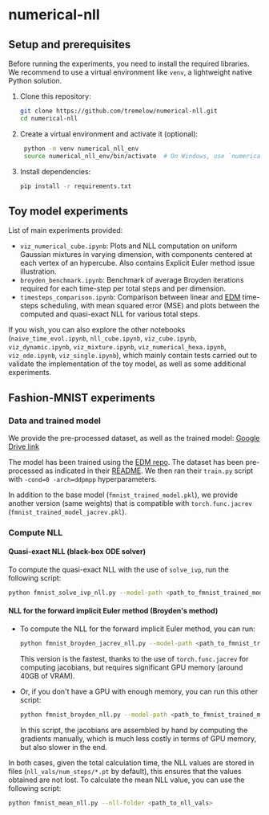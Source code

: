 # numerical-nll

## Setup and prerequisites

Before running the experiments, you need to install the required libraries. We recommend to use a virtual environment like `venv`, a lightweight native Python solution.

1. Clone this repository:
    ```bash
    git clone https://github.com/tremelow/numerical-nll.git
    cd numerical-nll
    ```

2. Create a virtual environment and activate it (optional):
   ```bash
    python -m venv numerical_nll_env
    source numerical_nll_env/bin/activate  # On Windows, use `numerical_nll_env\Scripts\activate`
   ```

3. Install dependencies:
   ```bash
   pip install -r requirements.txt
   ```

## Toy model experiments

List of main experiments provided:
- `viz_numerical_cube.ipynb`: Plots and NLL computation on uniform Gaussian mixtures in varying dimension, with components centered at
each vertex of an hypercube. Also contains Explicit Euler method issue illustration.
- `broyden_benchmark.ipynb`: Benchmark of average Broyden iterations required for each time-step per total steps and per dimension.
- `timesteps_comparison.ipynb`: Comparison between linear and [EDM](https://arxiv.org/abs/2206.00364) time-steps scheduling, with mean squared error (MSE) and plots between the computed and quasi-exact NLL for various total steps.

If you wish, you can also explore the other notebooks (`naive_time_evol.ipynb`, `nll_cube.ipynb`, `viz_cube.ipynb`, `viz_dynamic.ipynb`, `viz_mixture.ipynb`, `viz_numerical_hexa.ipynb`, `viz_ode.ipynb`, `viz_single.ipynb`), which mainly contain tests carried out to validate the implementation of the toy model, as well as some additional experiments.

## Fashion-MNIST experiments

### Data and trained model

We provide the pre-processed dataset, as well as the trained model: [Google Drive link](https://drive.google.com/drive/folders/1GKwCEf9rwETgW80E78kggmw-6cd0Dypk?usp=sharing)

The model has been trained using the [EDM repo](https://github.com/NVlabs/edm). The dataset has been pre-processed as indicated in their [README](https://github.com/NVlabs/edm?tab=readme-ov-file#preparing-datasets). We then ran their `train.py` script with `-cond=0 -arch=ddpmpp` hyperparameters.

In addition to the base model (`fmnist_trained_model.pkl`), we provide another version (same weights) that is compatible with `torch.func.jacrev` (`fmnist_trained_model_jacrev.pkl`).

### Compute NLL

#### Quasi-exact NLL (black-box ODE solver)

To compute the quasi-exact NLL with the use of `solve_ivp`, run the following script:
```bash
python fmnist_solve_ivp_nll.py --model-path <path_to_fmnist_trained_model.pkl> --data-path <path_to_fmnist_dataset.zip>
```

#### NLL for the forward implicit Euler method (Broyden's method)

- To compute the NLL for the forward implicit Euler method, you can run:
   ```bash
   python fmnist_broyden_jacrev_nll.py --model-path <path_to_fmnist_trained_model_jacrev.pkl> --data-path <path_to_fmnist_dataset.zip> --num-steps <total_number_of_timesteps>
   ```
   This version is the fastest, thanks to the use of `torch.func.jacrev` for computing jacobians, but requires significant GPU memory (around 40GB of VRAM).

- Or, if you don't have a GPU with enough memory, you can run this other script:
   ```bash
   python fmnist_broyden_nll.py --model-path <path_to_fmnist_trained_model.pkl> --data-path <path_to_fmnist_dataset.zip> --num-steps <total_number_of_timesteps> --batch-size <batch_size>
   ```
   In this script, the jacobians are assembled by hand by computing the gradients manually, which is much less costly in terms of GPU memory, but also slower in the end.

In both cases, given the total calculation time, the NLL values are stored in files (`nll_vals/num_steps/*.pt` by default), this ensures that the values obtained are not lost. To calculate the mean NLL value, you can use the following script: 
```bash
python fmnist_mean_nll.py --nll-folder <path_to_nll_vals>
```
